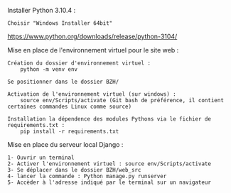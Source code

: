 Installer Python 3.10.4 :

    Choisir "Windows Installer 64bit" 
    
   https://www.python.org/downloads/release/python-3104/
    

Mise en place de l'environnement virtuel pour le site web :
    
    Création du dossier d'environnement virtuel :
        python -m venv env 
    
    Se positionner dans le dossier BZH/    

    Activation de l'environnement virtuel (sur windows) :
        source env/Scripts/activate (Git bash de préférence, il contient certaines commandes Linux comme source)

    Installation la dépendence des modules Pythons via le fichier de requirements.txt :
        pip install -r requirements.txt

Mise en place du serveur local Django :
    
    1- Ouvrir un terminal
    2- Activer l'environnement virtuel : source env/Scripts/activate
    3- Se déplacer dans le dossier BZH/web_src 
    4- lancer la commande : Python manage.py runserver
    5- Accèder à l'adresse indiqué par le terminal sur un navigateur
